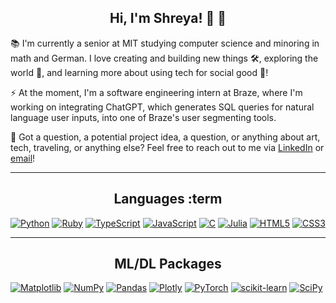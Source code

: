 __<h2 align="center">Hi, I'm Shreya! 👋 :dizzy:</h2>__

:books: I'm currently a senior at MIT studying computer science and minoring in math and German. I love creating and building new things 🛠️, exploring the world 🔭, and learning more about using tech for social good 🌱! 

:zap: At the moment, I'm a software engineering intern at Braze, where I'm working on integrating ChatGPT, which generates SQL queries for natural language user inputs, into one of Braze's user segmenting tools.

:speech_balloon: Got a question, a potential project idea, a question, or anything about art, tech, traveling, or anything else? Feel free to reach out to me via [LinkedIn](https://www.linkedin.com/in/shreyareshamwala) or [email](mailto:shreyar@mit.edu)!

<hr>
<h2 align="center">Languages :term</h2>

[![Python](https://img.shields.io/badge/python-3670A0?style=for-the-badge&logo=python&logoColor=ffdd54&labelColor=black&color=black)](https://github.com/shreyaresh)
[![Ruby](https://img.shields.io/badge/ruby-%23CC342D.svg?style=for-the-badge&logo=ruby&logoColor=cc0000&labelColor=black&color=black)](https://github.com/shreyaresh)
[![TypeScript](https://img.shields.io/badge/typescript-%23007ACC.svg?style=for-the-badge&logo=typescript&logoColor=3178c6&labelColor=black&color=black)](https://github.com/shreyaresh)
[![JavaScript](https://img.shields.io/badge/javascript-%23323330.svg?style=for-the-badge&logo=javascript&logoColor=%23F7DF1E&labelColor=black&color=black)](https://github.com/shreyaresh)
[![C](https://img.shields.io/badge/c-%2300599C.svg?style=for-the-badge&logo=c&logoColor=5c6bbf&labelColor=black&color=black)](https://github.com/shreyaresh)
[![Julia](https://img.shields.io/badge/-Julia-9558B2?style=for-the-badge&logo=julia&logoColor=9558B2&labelColor=black&color=black)](https://github.com/shreyaresh)
[![HTML5](https://img.shields.io/badge/html5-%23E34F26.svg?style=for-the-badge&logo=html5&logoColor=dc5732&labelColor=black&color=black)](https://github.com/shreyaresh)
[![CSS3](https://img.shields.io/badge/css3-%231572B6.svg?style=for-the-badge&logo=css3&logoColor=2376b4&labelColor=black&color=black)](https://github.com/shreyaresh)

<hr>
<h2 align="center">ML/DL Packages</h2>

[![Matplotlib](https://img.shields.io/badge/Matplotlib-%23ffffff.svg?style=for-the-badge&logo=Matplotlib&logoColor=black&labelColor=black&color=black)](https://github.com/shreyaresh)
[![NumPy](https://img.shields.io/badge/numpy-%23013243.svg?style=for-the-badge&logo=numpy&logoColor=007DA8&labelColor=black&color=black)](https://github.com/shreyaresh)
[![Pandas](https://img.shields.io/badge/pandas-%23150458.svg?style=for-the-badge&logo=pandas&logoColor=5B42BE&labelColor=black&color=black)](https://github.com/shreyaresh)
[![Plotly](https://img.shields.io/badge/Plotly-%233F4F75.svg?style=for-the-badge&logo=plotly&logoColor=3f4f75&labelColor=black&color=black)](https://github.com/shreyaresh)
[![PyTorch](https://img.shields.io/badge/PyTorch-%23EE4C2C.svg?style=for-the-badge&logo=PyTorch&logoColor=ee4c2c&labelColor=black&color=black)](https://github.com/shreyaresh)
[![scikit-learn](https://img.shields.io/badge/scikit--learn-%23F7931E.svg?style=for-the-badge&logo=scikit-learn&logoColor=f7931e&labelColor=black&color=black)](https://github.com/shreyaresh)
[![SciPy](https://img.shields.io/badge/SciPy-%230C55A5.svg?style=for-the-badge&logo=scipy&logoColor=0C55A5&labelColor=black&color=black)](https://github.com/shreyaresh)

<!--
**shreyaresh/shreyaresh** is a ✨ _special_ ✨ repository because its `README.md` (this file) appears on your GitHub profile.

Here are some ideas to get you started:

- 🔭 I’m currently working on ...
- 🌱 I’m currently learning ...
- 👯 I’m looking to collaborate on ...
- 🤔 I’m looking for help with ...
- 💬 Ask me about ...
- 📫 How to reach me: ...
- 😄 Pronouns: ...
- ⚡ Fun fact: ...
-->
